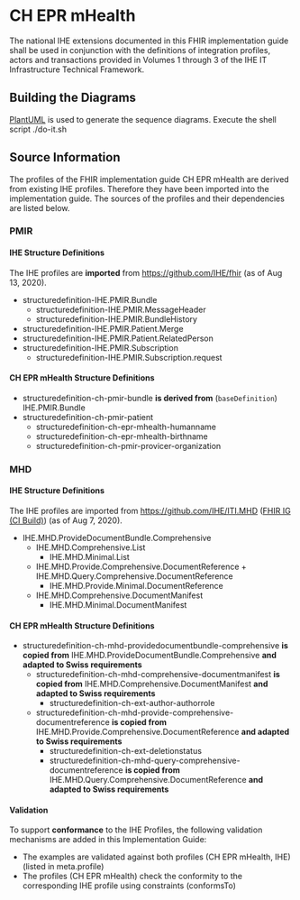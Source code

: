 # CH EPR mHealth
The national IHE extensions documented in this FHIR implementation guide shall be used in conjunction with the definitions of integration profiles, actors and transactions provided in Volumes 1 through 3 of the IHE IT Infrastructure Technical Framework.


## Building the Diagrams
[PlantUML](http://plantuml.com/) is used to generate the sequence diagrams. Execute the shell script ./do-it.sh


## Source Information
The profiles of the FHIR implementation guide CH EPR mHealth are derived from existing IHE profiles. Therefore they have been imported into the implementation guide. The sources of the profiles and their dependencies are listed below.

### PMIR

#### IHE Structure Definitions
The IHE profiles are **imported** from https://github.com/IHE/fhir (as of Aug 13, 2020).
* structuredefinition-IHE.PMIR.Bundle
   * structuredefinition-IHE.PMIR.MessageHeader
   * structuredefinition-IHE.PMIR.BundleHistory   
* structuredefinition-IHE.PMIR.Patient.Merge
* structuredefinition-IHE.PMIR.Patient.RelatedPerson
* structuredefinition-IHE.PMIR.Subscription
   * structuredefinition-IHE.PMIR.Subscription.request

#### CH EPR mHealth Structure Definitions
   * structuredefinition-ch-pmir-bundle **is derived from** (`baseDefinition`) IHE.PMIR.Bundle
   * structuredefinition-ch-pmir-patient
      * structuredefinition-ch-epr-mhealth-humanname
      * structuredefinition-ch-epr-mhealth-birthname
      * structuredefinition-ch-pmir-provicer-organization


### MHD

#### IHE Structure Definitions
The IHE profiles are imported from https://github.com/IHE/ITI.MHD ([FHIR IG (CI Build)](http://build.fhir.org/ig/IHE/ITI.MHD/branches/master/index.html)) (as of Aug 7, 2020).

* IHE.MHD.ProvideDocumentBundle.Comprehensive 
   * IHE.MHD.Comprehensive.List
      * IHE.MHD.Minimal.List
   * IHE.MHD.Provide.Comprehensive.DocumentReference + IHE.MHD.Query.Comprehensive.DocumentReference
      * IHE.MHD.Provide.Minimal.DocumentReference
   * IHE.MHD.Comprehensive.DocumentManifest
      * IHE.MHD.Minimal.DocumentManifest


#### CH EPR mHealth Structure Definitions
* structuredefinition-ch-mhd-providedocumentbundle-comprehensive **is copied from** IHE.MHD.ProvideDocumentBundle.Comprehensive **and adapted to Swiss requirements** 
   * structuredefinition-ch-mhd-comprehensive-documentmanifest **is copied from** IHE.MHD.Comprehensive.DocumentManifest **and adapted to Swiss requirements**
      * structuredefinition-ch-ext-author-authorrole
   * structuredefinition-ch-mhd-provide-comprehensive-documentreference **is copied from** IHE.MHD.Provide.Comprehensive.DocumentReference **and adapted to Swiss requirements**
      * structuredefinition-ch-ext-deletionstatus
      * structuredefinition-ch-mhd-query-comprehensive-documentreference **is copied from** IHE.MHD.Query.Comprehensive.DocumentReference **and adapted to Swiss requirements**

#### Validation
To support **conformance** to the IHE Profiles, the following validation mechanisms are added in this Implementation Guide:

* The examples are validated against both profiles (CH EPR mHealth, IHE) (listed in meta.profile)
* The profiles (CH EPR mHealth) check the conformity to the corresponding IHE profile using constraints (conformsTo)
